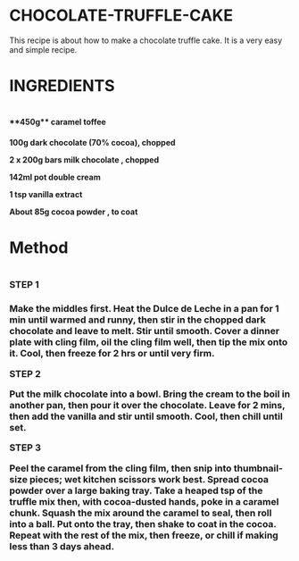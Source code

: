 # CHOCOLATE-TRUFFLE-CAKE

This recipe is about how to make a chocolate truffle cake.
It is a very easy and simple recipe.


<h1>INGREDIENTS<h1>


<h4>**450g** caramel toffee<h4>


**100g** dark chocolate (70% cocoa), chopped


**2 x 200g** bars milk chocolate , chopped


**142ml** pot double cream


**1 tsp** vanilla extract


About **85g** cocoa powder , to coat



<h1>Method<h1>


<h3>STEP 1<h3>


Make the middles first. Heat the Dulce de Leche in a pan for 1 min until warmed and runny, then stir in the chopped dark chocolate and leave to melt. Stir until smooth. Cover a dinner plate with cling film, oil the cling film well, then tip the mix onto it. Cool, then freeze for 2 hrs or until very firm.

STEP 2


Put the milk chocolate into a bowl. Bring the cream to the boil in another pan, then pour it over the chocolate. Leave for 2 mins, then add the vanilla and stir until smooth. Cool, then chill until set.

STEP 3


Peel the caramel from the cling film, then snip into thumbnail-size pieces; wet kitchen scissors work best. Spread cocoa powder over a large baking tray. Take a heaped tsp of the truffle mix then, with cocoa-dusted hands, poke in a caramel chunk. Squash the mix around the caramel to seal, then roll into a ball. Put onto the tray, then shake to coat in the cocoa. Repeat with the rest of the mix, then freeze, or chill if making less than 3 days ahead.